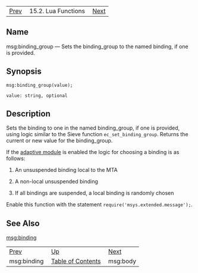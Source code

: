 |     |     |     |
| --- | --- | --- |
| [Prev](lua.ref.msg_binding)  | 15.2. Lua Functions |  [Next](lua.ref.msg_body.php) |

<a name="lua.ref.msg_binding_group"></a>
## Name

msg:binding_group — Sets the binding_group to the named binding, if one is provided.

<a name="idp25356688"></a>
## Synopsis

`msg:binding_group(value);`

`value: string, optional`<a name="idp25359344"></a>
## Description

Sets the binding to one in the named binding_group, if one is provided, using logic similar to the Sieve function `ec_set_binding_group`. Returns the current or new value for the binding_group.

If the [adaptive module](modules.adaptive "14.2. adaptive – Adaptive Delivery") is enabled the logic for choosing a binding is as follows:

1.  An unsuspended binding local to the MTA

2.  A non-local unsuspended binding

3.  If all bindings are suspended, a local binding is randomly chosen

Enable this function with the statement `require('msys.extended.message');`.

<a name="idp25366656"></a>
## See Also

[msg:binding](lua.ref.msg_binding "msg:binding")

|     |     |     |
| --- | --- | --- |
| [Prev](lua.ref.msg_binding)  | [Up](lua.function.details.php) |  [Next](lua.ref.msg_body.php) |
| msg:binding  | [Table of Contents](index) |  msg:body |
